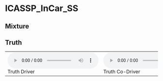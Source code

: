 # ICASSP_InCar_SS



## Mixture



## Truth

<table>
  <tr>
    <td>
  <audio src="https://gitlab.com/mohammed.hafsati/icassp_incar_ss/-/raw/main/Audio_samples/MusicBeamRNN_0_set1.wav" controls="controls" data-testid="audio"></audio>
      <figcaption> Truth Driver </figcaption>
    </td>
    <td>
      <audio controls>
        <source src="Audio_samples/MusicTruth_0_set1.wav" type="audio/wav">
        Your browser does not support the audio element.
      </audio>
      <figcaption> Truth  Co-Driver </figcaption>
    </td>
    <td>
      <audio controls>
        <source src="Audio_samples/MusicTruth_0_set1.wav" type="audio/wav">
        Your browser does not support the audio element.
      </audio>
      <figcaption> Truth  Passenger </figcaption>
    </td>
    <td>
      <audio controls>
        <source src="Audio_samples/MusicTruth_0_set1.wav" type="audio/wav">
        Your browser does not support the audio element.
      </audio>
      <figcaption> Truth  Co-Passenger </figcaption>
    </td>
  </tr>
</table>








